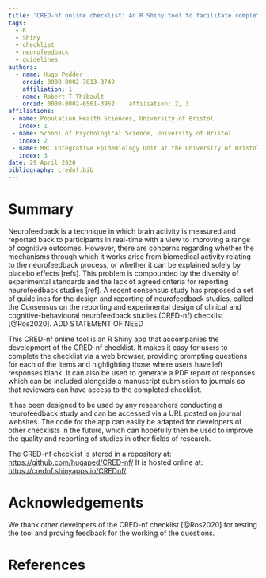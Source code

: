 ```yaml
---
title: 'CRED-nf online checklist: An R Shiny tool to facilitate completion of the Consensus on the reporting and experimental design of clinical and cognitive-behavioural neurofeedback studies (CRED-nf) checklist'
tags:
  - R
  - Shiny
  - checklist
  - neurofeedback
  - guidelines
authors:
  - name: Hugo Pedder
    orcid: 0000-0002-7813-3749
    affiliation: 1
  - name: Robert T Thibault
    orcid: 0000-0002-6561-3962    affiliation: 2, 3
affiliations:
 - name: Population Health Sciences, University of Bristol
   index: 1
 - name: School of Psychological Science, University of Bristol
   index: 2
 - name: MRC Integrative Epidemiology Unit at the University of Bristol
   index: 3
date: 29 April 2020
bibliography: crednf.bib
---
```


# Summary

Neurofeedback is a technique in which brain activity is measured and reported back to participants in real-time with a view to improving a range of cognitive outcomes. However, there are concerns regarding whether the mechanisms through which it works arise from biomedical activity relating to the neurofeedback process, or whether it can be explained solely by placebo effects [refs]. This problem is compounded by the diversity of experimental standards and the lack of agreed criteria for reporting neurofeedback studies [ref]. A recent consensus study has proposed a set of guidelines for the design and reporting of neurofeedback studies, called the Consensus on the reporting and experimental design of clinical and cognitive-behavioural neurofeedback studies (CRED-nf) checklist [@Ros2020]. ADD STATEMENT OF NEED

This CRED-nf online tool is an R Shiny app that accompanies the development of the CRED-nf checklist. It makes it easy for users to complete the checklist via a web browser, providing prompting questions for each of the items and highlighting those where users have left responses blank. It can also be used to generate a PDF report of responses which can be included alongside a manuscript submission to journals so that reviewers can have access to the completed checklist.

It has been designed to be used by any researchers conducting a neurofeedback study and can be accessed via a URL posted on journal websites. The code for the app can easily be adapted for developers of other checklists in the future, which can hopefully then be used to improve the quality and reporting of studies in other fields of research.

The CRED-nf checklist is stored in a repository at: https://github.com/hugaped/CRED-nf/
It is hosted online at: https://crednf.shinyapps.io/CREDnf/


# Acknowledgements

We thank other developers of the CRED-nf checklist [@Ros2020] for testing the tool and proving feedback for the working of the questions.


# References

